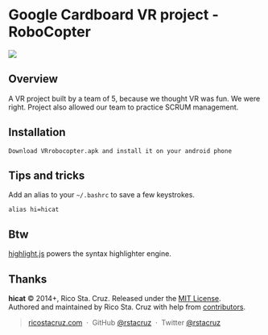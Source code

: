 # Google Cardboard VR project - RoboCopter

<img src="http://www.roadtovr.com/wp-content/uploads/2014/12/google-cardboard-android-virtual-reality.jpg">

Overview
------------

A VR project built by a team of 5, because we thought VR was fun. We were right. 
Project also allowed our team to practice SCRUM management.



Installation
------------

    Download VRrobocopter.apk and install it on your android phone
    

Tips and tricks
---------------

Add an alias to your `~/.bashrc` to save a few keystrokes.

    alias hi=hicat

Btw
---

[highlight.js] powers the syntax highlighter engine.

Thanks
------

**hicat** © 2014+, Rico Sta. Cruz. Released under the [MIT License].<br>
Authored and maintained by Rico Sta. Cruz with help from [contributors].

> [ricostacruz.com](http://ricostacruz.com) &nbsp;&middot;&nbsp;
> GitHub [@rstacruz](https://github.com/rstacruz) &nbsp;&middot;&nbsp;
> Twitter [@rstacruz](https://twitter.com/rstacruz)

[MIT License]: http://mit-license.org/
[contributors]: http://github.com/rstacruz/hicat/contributors
[highlight.js]: http://highlightjs.org
